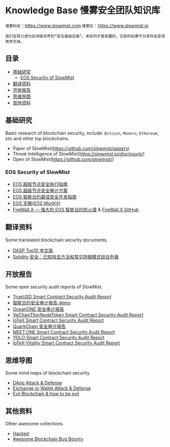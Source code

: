# Knowledge Base 慢雾安全团队知识库

`慢雾科技`：https://www.slowmist.com
`慢雾区`：https://www.slowmist.io

`我们在努力成为区块链世界的“安全基础设施”。未知的才是有趣的，已知的如果不分享将会变得索然无味。`

## 目录
* [基础研究](#基础研究)
    * [EOS Security of SlowMist](#eos-security-of-slowmist)
* [翻译资料](#翻译资料)
* [开放报告](#开放报告)
* [思维导图](#思维导图)
* [其他资料](#其他资料)

## 基础研究

Basic research of blockchain security, include: `Bitcoin`, `Monero`, `Ethereum`, `EOS` and other top blockchains.

* Paper of SlowMist(https://github.com/slowmist/papers)
* Threat Intelligence of SlowMist(https://slowmist.io/disclosure/)
* Open of SlowMist(https://github.com/slowmist/) 

### EOS Security of SlowMist

* [EOS 超级节点安全执行指南](https://github.com/slowmist/eos-bp-nodes-security-checklist)
* [EOS 超级节点安全审计方案](https://github.com/slowmist/eos-bp-nodes-security-checklist/blob/master/audit.md)
* [EOS 智能合约最佳安全开发指南](https://github.com/slowmist/eos-smart-contract-security-best-practices)
* [EOS 天眼(EOS MonKit)](https://eos.slowmist.io/)
* [FireWall.X — 强大的 EOS 智能合约防火墙](https://firewallx.io/) & [FireWall.X GitHub](https://github.com/firewall-x)

## 翻译资料

Some translated blockchain security documents.

* [DASP Top10 中文版](./DASP-top10-chinese.pdf)
* [Solidity 安全：已知攻击方法和常见防御模式综合列表](./solidity-security-comprehensive-list-of-known-attack-vectors-and-common-anti-patterns-chinese.md)

## 开放报告

Some open security audit reports of SlowMist.

* [TrueUSD Smart Contract Security Audit Report](./open-report/TrueUSD-Smart-Contract-Security-Audit-Report.md)
* [智能合约安全审计报告 demo](./open-report/Smart-Contract-Security-Audit-Report-demo-chinese.md)
* [OceanONE 安全审计报告](./open-report/OceanONE-Security-Audit-Report.md)
* [VeChainThorNodeToken Smart Contract Security Audit Report](./open-report/VeChainThorNodeToken-Smart-Contract-Security-Audit-Report.md)
* [IoTeX Smart Contract Security Audit Report](./open-report/IoTeX-Smart-Contract-Security-Audit-Report.md)
* [QuarkChain 安全审计报告](./open-report/QuarkChain-Security-Audit-Report.md)
* [MEET.ONE Smart Contract Security Audit Report](https://github.com/meet-one/contracts/blob/master/eosiomeetone/open-report/Security-Audit-Report.md)
* [YOLO Smart Contract Security Audit Report](https://github.com/KyberNetwork/eos_smart_contracts/blob/master/docs/YOLO_Smart_Contract_Security_Audit_Report.pdf)
* [IoTeX-Vitality Smart Contract Security Audit Report](./open-report/IoTeX-Vitality-Smart-Contract-Security-Audit-Report.md)

## 思维导图

Some mind maps of blockchain security.

* [DApp Attack & Defense](https://github.com/slowmist/Knowledge-Base/blob/master/dapp_attack_defense.png)
* [Exchange or Wallet Attack & Defense](https://github.com/slowmist/Knowledge-Base/blob/master/exchange_wallet_attack_defense.png)
* [Evil Blockchain & how to be evil](https://github.com/slowmist/Knowledge-Base/blob/master/evil_blockchain.png)

## 其他资料

Other awesome collections.

* [Hacked](https://hacked.slowmist.io)
* [Awesome Blockchain Bug Bounty](https://github.com/slowmist/awesome-blockchain-bug-bounty)
